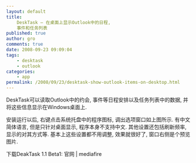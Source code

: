```yaml
---
layout: default
title: 
    DeskTask – 在桌面上显示Outlook中的日程,
    事件和任务列表
published: true
author: gro
comments: true
date: 2008-09-23 09:09:04
tags:
    - desktask
    - outlook
categories:
    - app
permalink: /2008/09/23/desktask-show-outlook-items-on-desktop.html
---
```

DeskTask可以读取Outlook中的约会, 事件等日程安排以及任务列表中的数据, 并将这些信息显示在Windows桌面上.

 

安装运行以后, 右键点击系统托盘中的程序图标, 调出选项窗口如上图所示. 有中文简体语言, 但是只针对桌面显示, 程序本身不支持中文. 其他设置还包括刷新频率, 显示的对其方式等. 基本上这些设置都不用调整, 效果就很好了, 窗口右侧是个预览图片.

下载DeakTask 1.1 Beta1: 官网 | mediafire